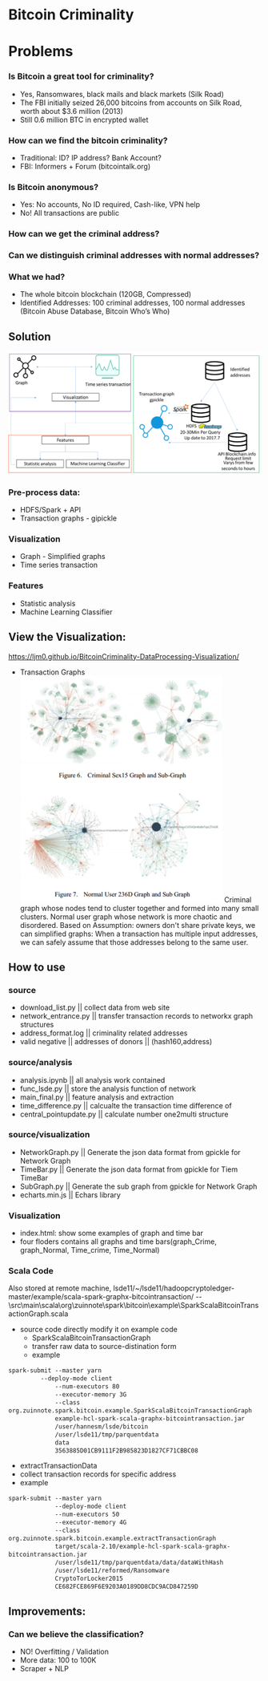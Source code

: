 # Bitcoin Criminality

# Problems
### Is Bitcoin a great tool for criminality?
- Yes, Ransomwares, black mails and black markets (Silk Road)
- The FBI initially seized 26,000 bitcoins from accounts on Silk Road, worth about $3.6 million (2013)
- Still 0.6 million BTC in encrypted wallet
### How can we find the bitcoin criminality?
- Traditional: ID? IP address? Bank Account?
- FBI: Informers + Forum (bitcointalk.org)
### Is Bitcoin anonymous?
- Yes: No accounts, No ID required, Cash-like, VPN help
- No! All transactions are public
### How can we get the criminal address?
### Can we distinguish criminal addresses with normal addresses? 
### What we had?
- The whole bitcoin blockchain (120GB, Compressed)
- Identified Addresses: 100 criminal addresses, 100 normal addresses
(Bitcoin Abuse Database, Bitcoin Who’s Who)

## Solution
![avatar](Overview.png)
### Pre-process data:
- HDFS/Spark + API
- Transaction graphs - gipickle
### Visualization
- Graph - Simplified graphs
- Time series transaction
### Features
- Statistic analysis
- Machine Learning Classifier

## View the Visualization:
https://ljm0.github.io/BitcoinCriminality-DataProcessing-Visualization/
- Transaction Graphs
![avatar](network.png)
Criminal graph whose nodes tend to cluster together and formed into many small clusters. 
Normal user graph whose network is more chaotic and disordered.
Based on Assumption: owners don't share private keys, we can simplified graphs: When a transaction has multiple input addresses, we can safely assume that those addresses belong to the same user. 

## How to use

### source
- download_list.py || collect data from web site
- network_entrance.py || transfer transaction records to networkx graph structures
- address_format.log || criminality related addresses
- valid negative || addresses of donors || (hash160,address)

### source/analysis
- analysis.ipynb || all analysis work contained
- func_lsde.py || store the analysis function of network
- main_final.py || feature analysis and extraction
- time_difference.py || calcualte the transaction time difference of 
- central_pointupdate.py || calculate number one2multi structure

### source/visualization
- NetworkGraph.py || Generate the json data format from gpickle for Network Graph
- TimeBar.py || Generate the json data format from gpickle for Tiem TimeBar
- SubGraph.py || Generate the sub graph from gpickle for Network Graph
- echarts.min.js || Echars library 

### Visualization
- index.html: show some examples of graph and time bar
- four floders contains all graphs and time bars(graph_Crime, graph_Normal, Time_crime, Time_Normal)

### Scala Code 
Also stored at remote machine, lsde11/~/lsde11/hadoopcryptoledger-master/example/scala-spark-graphx-bitcointransaction/
--\src\main\scala\org\zuinnote\spark\bitcoin\example\SparkScalaBitcoinTransactionGraph.scala 
- source code directly modify it on example code
	- SparkScalaBitcoinTransactionGraph
    - transfer raw data to source-distination form
	- example
```
spark-submit --master yarn
	     --deploy-mode client
             --num-executors 80     
             --executor-memory 3G    
             --class org.zuinnote.spark.bitcoin.example.SparkScalaBitcoinTransactionGraph 
             example-hcl-spark-scala-graphx-bitcointransaction.jar 
             /user/hannesm/lsde/bitcoin 
             /user/lsde11/tmp/parquentdata 
             data 
             3563885D01CB9111F2B985823D1827CF71CBBC08 
```

- extractTransactionData
- collect transaction records for specific address
- example
```
spark-submit --master yarn
             --deploy-mode client
             --num-executors 50 
             --executor-memory 4G
             --class org.zuinnote.spark.bitcoin.example.extractTransactionGraph
             target/scala-2.10/example-hcl-spark-scala-graphx-bitcointransaction.jar
             /user/lsde11/tmp/parquentdata/data/dataWithHash 
             /user/lsde11/reformed/Ransomware 
             CryptoTorLocker2015
             CE682FCE869F6E9203A0189DD8CDC9ACD847259D
```
## Improvements:
### Can we believe the classification? 
- NO! Overfitting / Validation
- More data: 100 to 100K
- Scraper + NLP
